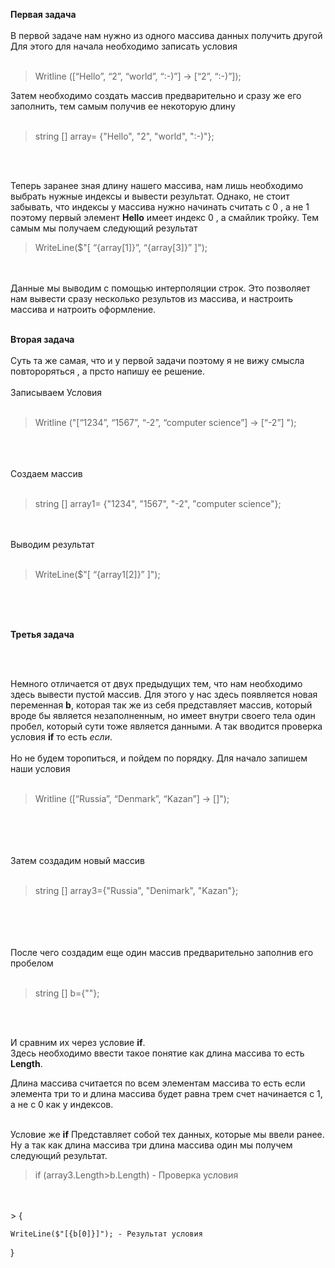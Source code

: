 **Первая задача**
<br>
<br>
В первой задаче  нам  нужно  из одного  массива  данных получить другой 
Для этого  для начала необходимо  записать  условия 
<br>
<br>

>Writline ([“Hello”, “2”, “world”, “:-)”] → [“2”, “:-)”]);

Затем необходимо  создать  массив  предварительно и сразу же его заполнить,  тем самым  получив ее  некоторую длину 
<br>
<br>

>string [] array= {"Hello", "2", "world", ":-)"};
<br>
<br>

Теперь заранее  зная длину  нашего  массива,  нам лишь необходимо выбрать нужные  индексы  и вывести  результат. Однако, не стоит забывать, что индексы у массива  нужно  начинать  считать с 0 , а  не 1 поэтому первый элемент **Hello**   имеет  индекс 0 ,  а смайлик  тройку.
Тем самым мы получаем  следующий  результат 
>WriteLine($"[ “{array[1]}”, “{array[3]}” ]");

<br>
<br>
Данные  мы  выводим  с помощью интерполяции  строк. Это позволяет  нам вывести  сразу  несколько  результов из массива, и настроить массива  и натроить оформление.
<br>
<br>

**Вторая задача**
<br>
<br>
Суть та же самая, что и у первой задачи поэтому  я не вижу смысла  повтороряться ,  а прсто напишу ее решение. 
<br>
<br>
Записываем Условия
<br>
<br>
>  Writline ("[“1234”, “1567”, “-2”, “computer science”] → [“-2”] ");
<br>
<br>


<br>
Создаем массив 
<br>
<br>


>string [] array1= {"1234", "1567", "-2", "computer science"};


<br>
<br>
Выводим  результат 
<br>
<br>

> WriteLine($"[ “{array1[2]}” ]");
<br>
<br>

<br>

**Третья задача**

<br>
<br>

Немного  отличается  от двух  предыдущих  тем, что нам необходимо здесь вывести пустой массив. Для этого у нас здесь  появляется  новая  переменная **b**,  которая  так же  из себя представляет массив, который вроде бы  является  незаполненным, но имеет внутри своего  тела  один  пробел, который  сути  тоже  является данными. А так вводится  проверка  условия **if**    то есть *если*.
<br>
<br>
Но   не будем  торопиться, и пойдем  по порядку. 
Для начало запишем наши условия
<br>
<br>
> Writline ([“Russia”, “Denmark”, “Kazan”] → []");
<br>
<br>

<br>
<br>
Затем создадим  новый массив
<br>
<br>

>string [] array3={"Russia", "Denimark", "Kazan"};
<br>
<br>


<br>
<br>
После чего создадим  еще один массив  предварительно заполнив его пробелом 
<br>
<br>

>string [] b={""};

<br>
<br>


И сравним  их через условие **if**.
<br>
Здесь необходимо  ввести  такое  понятие  как длина массива то есть **Length**.

Длина массива  считается  по всем элементам  массива   то есть  если элемента  три  то и длина  массива будет  равна  трем счет начинается с 1,  а не с 0 как  у индексов. 
<br>
<br>

Условие  же **if**  Представляет  собой  тех данных,  которые мы  ввели ранее. Ну а так  как длина массива три длина  массива  один  мы  получем  следующий  результат.

>if (array3.Length>b.Length) - Проверка условия
<br>
<br>
>
{
    
    WriteLine($"[{b[0]}]"); - Результат условия 
} 
